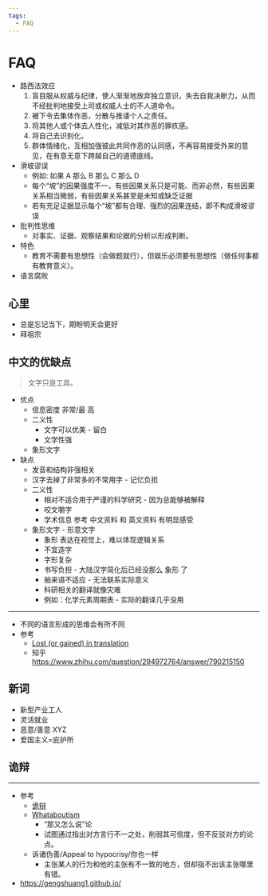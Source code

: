 ```yaml
---
tags:
  - FAQ
---
```


# FAQ

- 路西法效应
  1. 盲目服从权威与纪律，使人渐渐地放弃独立意识，失去自我决断力，从而不经批判地接受上司或权威人士的不人道命令。
  2. 被下令去集体作恶，分散与推诿个人之责任。
  3. 将其他人或个体去人性化，减低对其作恶的罪疚感。
  4. 将自己去识别化。
  5. 群体情绪化，互相加强彼此共同作恶的认同感，不再容易接受外来的意见，在有意无意下跨越自己的道德底线。
- 滑坡谬误
  - 例如: 如果 A 那么 B 那么 C 那么 D
  - 每个“坡”的因果强度不一，有些因果关系只是可能、而非必然，有些因果关系相当微弱，有些因果关系甚至是未知或缺乏证据
  - 若有充足证据显示每个“坡”都有合理、强烈的因果连结，即不构成滑坡谬误
- 批判性思维
  - 对事实、证据、观察结果和论据的分析以形成判断。
- 特色
  - 教育不需要有思想性（会做题就行），但娱乐必须要有思想性（做任何事都有教育意义）。
- 语言腐败

## 心里

- 总是忘记当下，期盼明天会更好
- 拜祖宗

## 中文的优缺点

> 文字只是工具。

- 优点
  - 信息密度 非常/最 高
  - 二义性
    - 文字可以优美 - 留白
    - 文学性强
  - 象形文字
- 缺点
  - 发音和结构非强相关
  - 汉字去掉了非常多的不常用字 - 记忆负担
  - 二义性
    - 相对不适合用于严谨的科学研究 - 因为总能够被解释
    - 咬文嚼字
    - 学术信息 参考 中文资料 和 英文资料 有明显感受
  - 象形文字 - 形意文字
    - 象形 表达在视觉上，难以体现逻辑关系
    - 不宜造字
    - 字形复杂
    - 书写负担 - 大陆汉字简化后已经没那么 象形 了
    - 舶来语不适应 - 无法联系实际意义
    - 科研相关的翻译就像灾难
    - 例如：化学元素周期表 - 实际的翻译几乎没用

---

- 不同的语言形成的思维会有所不同
- 参考
  - [Lost (or gained) in translation](https://www.economist.com/graphic-detail/2012/03/30/lost-or-gained-in-translation)
  - 知乎 https://www.zhihu.com/question/294972764/answer/790215150

## 新词

- 新型产业工人
- 灵活就业
- 恶意/善意 XYZ
- 爱国主义=庇护所

## 诡辩

---

- 参考
  - [诡辩](https://zh.wikipedia.org/wiki/诡辩)
  - [Whataboutism](https://en.wikipedia.org/wiki/Whataboutism)
    - “那又怎么说”论
    - 试图通过指出对方言行不一之处，削弱其可信度，但不反驳对方的论点。
  - 诉诸伪善/Appeal to hypocrisy/你也一样
    - 主张某人的行为和他的主张有不一致的地方，但却指不出该主张哪里有错。
- https://gengshuang1.github.io/
